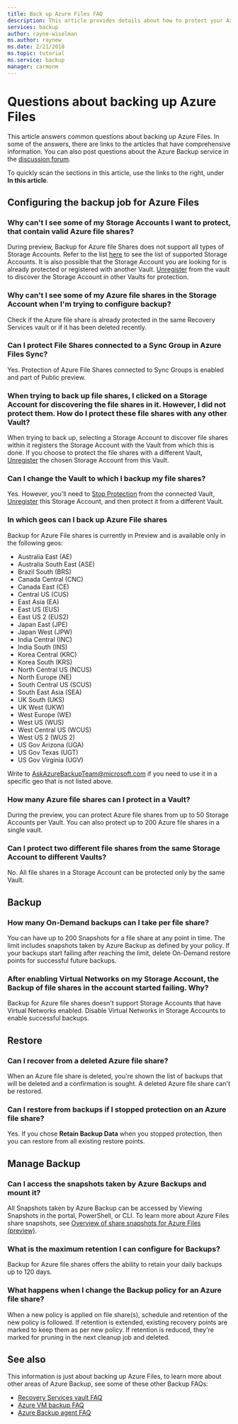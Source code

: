 ```yaml
---
title: Back up Azure Files FAQ
description: This article provides details about how to protect your Azure file shares.
services: backup
author: rayne-wiselman
ms.author: raynew
ms.date: 2/21/2018
ms.topic: tutorial
ms.service: backup
manager: carmonm
---
```


# Questions about backing up Azure Files
This article answers common questions about backing up Azure Files. In some of the answers, there are links to the articles that have comprehensive information. You can also post questions about the Azure Backup service in the [discussion forum](https://social.msdn.microsoft.com/forums/azure/home?forum=windowsazureonlinebackup).

To quickly scan the sections in this article, use the links to the right, under **In this article**.

## Configuring the backup job for Azure Files

### Why can't I see some of my Storage Accounts I want to protect, that contain valid Azure file shares? <br/>
During preview, Backup for Azure file Shares does not support all types of Storage Accounts. Refer to the list [here](troubleshoot-azure-files.md#limitations-for-azure-file-share-backup-during-preview) to see the list of supported Storage Accounts. It is also possible that the Storage Account you are looking for is already protected or registered with another Vault. [Unregister](troubleshoot-azure-files.md#configuring-backup) from the vault to discover the Storage Account in other Vaults for protection.

### Why can't I see some of my Azure file shares in the Storage Account when I'm trying to configure backup? <br/>
Check if the Azure file share is already protected in the same Recovery Services vault or if it has been deleted recently.

### Can I protect File Shares connected to a Sync Group in Azure Files Sync? <br/>
Yes. Protection of Azure File Shares connected to Sync Groups is enabled and part of Public preview.

### When trying to back up file shares, I clicked on a Storage Account for discovering the file shares in it. However, I did not protect them. How do I protect these file shares with any other Vault?
When trying to back up, selecting a Storage Account to discover file shares within it registers the Storage Account with the Vault from which this is done. If you choose to protect the file shares with a different Vault, [Unregister](troubleshoot-azure-files.md#configuring-backup) the chosen Storage Account from this Vault.

### Can I change the Vault to which I backup my file shares?
Yes. However, you'll need to [Stop Protection](backup-azure-files.md#stop-protecting-an-azure-file-share) from the connected Vault, [Unregister](troubleshoot-azure-files.md#configuring-backup) this Storage Account, and then protect it from a different Vault.

### In which geos can I back up Azure File shares <br/>
Backup for Azure File shares is currently in Preview and is available only in the following geos: 
- Australia East (AE) 
- Australia South East (ASE) 
- Brazil South (BRS)
- Canada Central (CNC)
- Canada East (CE)
- Central US (CUS)
- East Asia (EA)
- East US (EUS)
- East US 2 (EUS2)
- Japan East (JPE)
- Japan West (JPW)
- India Central (INC) 
- India South (INS)
- Korea Central (KRC)
- Korea South (KRS)
- North Central US (NCUS) 
- North Europe (NE) 
- South Central US (SCUS) 
- South East Asia (SEA)
- UK South (UKS) 
- UK West (UKW) 
- West Europe (WE) 
- West US (WUS)
- West Central US (WCUS)
- West US 2 (WUS 2)
- US Gov Arizona (UGA)
- US Gov Texas (UGT)
- US Gov Virginia (UGV)

Write to [AskAzureBackupTeam@microsoft.com](email:askazurebackupteam@microsoft.com) if you need to use it in a specific geo that is not listed above.

### How many Azure file shares can I protect in a Vault?<br/>
During the preview, you can protect Azure file shares from up to 50 Storage Accounts per Vault. You can also protect up to 200 Azure file shares in a single vault.

### Can I protect two different file shares from the same Storage Account to different Vaults?
No. All file shares in a Storage Account can be protected only by the same Vault.

## Backup

### How many On-Demand backups can I take per file share? <br/>
You can have up to 200 Snapshots for a file share at any point in time. The limit includes snapshots taken by Azure Backup as defined by your policy. If your backups start failing after reaching the limit, delete On-Demand restore points for successful future backups.

### After enabling Virtual Networks on my Storage Account, the Backup of file shares in the account started failing. Why?
Backup for Azure file shares doesn't support Storage Accounts that have Virtual Networks enabled. Disable Virtual Networks in Storage Accounts to enable successful backups. 

## Restore

### Can I recover from a deleted Azure file share? <br/>
When an Azure file share is deleted, you're shown the list of backups that will be deleted and a confirmation is sought. A deleted Azure file share can't be restored.

### Can I restore from backups if I stopped protection on an Azure file share? <br/>
Yes. If you chose **Retain Backup Data** when you stopped protection, then you can restore from all existing restore points.

## Manage Backup

### Can I access the snapshots taken by Azure Backups and mount it? <br/>
All Snapshots taken by Azure Backup can be accessed by Viewing Snapshots in the portal, PowerShell, or CLI. To learn more about Azure Files share snapshots, see [Overview of share snapshots for Azure Files (preview)](../storage/files/storage-snapshots-files.md).

### What is the maximum retention I can configure for Backups? <br/>
Backup for Azure file shares offers the ability to retain your daily backups up to 120 days.

### What happens when I change the Backup policy for an Azure file share? <br/>
When a new policy is applied on file share(s), schedule and retention of the new policy is followed. If retention is extended, existing recovery points are marked to keep them as per new policy. If retention is reduced, they're marked for pruning in the next cleanup job and deleted.

## See also
This information is just about backing up Azure Files, to learn more about other areas of Azure Backup, see some of these other Backup FAQs:
-  [Recovery Services vault FAQ](backup-azure-backup-faq.md)
-  [Azure VM backup FAQ](backup-azure-vm-backup-faq.md)
-  [Azure Backup agent FAQ](backup-azure-file-folder-backup-faq.md)
